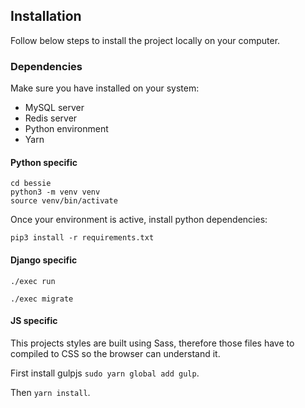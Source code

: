 ## Installation

Follow below steps to install the project locally on your computer.

### Dependencies

Make sure you have installed on your system:

- MySQL server
- Redis server
- Python environment
- Yarn

#### Python specific

```
cd bessie
python3 -m venv venv
source venv/bin/activate
```

Once your environment is active, install python dependencies:

```
pip3 install -r requirements.txt
```

#### Django specific
```
./exec run
```
```
./exec migrate
```

#### JS specific
This projects styles are built using Sass, therefore those files have to compiled to CSS so the browser can understand it.

First install gulpjs `sudo yarn global add gulp`.

Then `yarn install`.